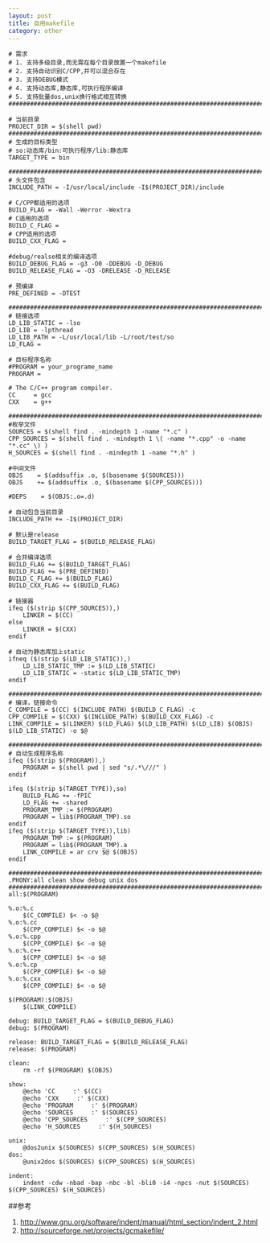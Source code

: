 ```yaml
---
layout: post
title: 自用makefile
category: other
---
```

	
	# 需求
	# 1. 支持多级目录,而无需在每个目录放置一个makefile
	# 2. 支持自动识别C/CPP,并可以混合存在
	# 3. 支持DEBUG模式
	# 4. 支持动态库,静态库,可执行程序编译
	# 5. 支持批量dos,unix换行格式相互转换
	###########################################################################

	# 当前目录
	PROJECT_DIR = $(shell pwd)
	###########################################################################
	# 生成的目标类型
	# so:动态库/bin:可执行程序/lib:静态库
	TARGET_TYPE = bin

	###########################################################################
	# 头文件包含
	INCLUDE_PATH = -I/usr/local/include -I$(PROJECT_DIR)/include 

	# C/CPP都适用的选项
	BUILD_FLAG = -Wall -Werror -Wextra 
	# C适用的选项
	BUILD_C_FLAG =
	# CPP适用的选项
	BUILD_CXX_FLAG =

	#debug/realse相关的编译选项
	BUILD_DEBUG_FLAG = -g3 -O0 -DDEBUG -D_DEBUG
	BUILD_RELEASE_FLAG = -O3 -DRELEASE -D_RELEASE

	# 预编译
	PRE_DEFINED = -DTEST 

	###########################################################################
	# 链接选项
	LD_LIB_STATIC = -lso
	LD_LIB = -lpthread
	LD_LIB_PATH = -L/usr/local/lib -L/root/test/so
	LD_FLAG = 

	# 目标程序名称
	#PROGRAM = your_programe_name
	PROGRAM =

	# The C/C++ program compiler.
	CC     = gcc
	CXX    = g++

	###########################################################################
	#枚举文件
	SOURCES = $(shell find . -mindepth 1 -name "*.c" )
	CPP_SOURCES = $(shell find . -mindepth 1 \( -name "*.cpp" -o -name "*.cc" \) )
	H_SOURCES = $(shell find . -mindepth 1 -name "*.h" )

	#中间文件
	OBJS    = $(addsuffix .o, $(basename $(SOURCES)))
	OBJS    += $(addsuffix .o, $(basename $(CPP_SOURCES)))

	#DEPS    = $(OBJS:.o=.d)

	# 自动包含当前目录
	INCLUDE_PATH += -I$(PROJECT_DIR)

	# 默认是release
	BUILD_TARGET_FLAG = $(BUILD_RELEASE_FLAG)

	# 合并编译选项
	BUILD_FLAG += $(BUILD_TARGET_FLAG)
	BUILD_FLAG += $(PRE_DEFINED)
	BUILD_C_FLAG += $(BUILD_FLAG)
	BUILD_CXX_FLAG += $(BUILD_FLAG)

	# 链接器
	ifeq ($(strip $(CPP_SOURCES)),)
		LINKER = $(CC)
	else
		LINKER = $(CXX)
	endif

	# 自动为静态库加上static
	ifneq ($(strip $(LD_LIB_STATIC)),)
		LD_LIB_STATIC_TMP := $(LD_LIB_STATIC)
		LD_LIB_STATIC = -static $(LD_LIB_STATIC_TMP)
	endif

	###########################################################################
	# 编译，链接命令
	C_COMPILE = $(CC) $(INCLUDE_PATH) $(BUILD_C_FLAG) -c
	CPP_COMPILE = $(CXX) $(INCLUDE_PATH) $(BUILD_CXX_FLAG) -c
	LINK_COMPILE = $(LINKER) $(LD_FLAG) $(LD_LIB_PATH) $(LD_LIB) $(OBJS) $(LD_LIB_STATIC) -o $@

	###########################################################################
	# 自动生成程序名称
	ifeq ($(strip $(PROGRAM)),)
		PROGRAM = $(shell pwd | sed "s/.*\///" )
	endif

	ifeq ($(strip $(TARGET_TYPE)),so)
		BUILD_FLAG += -fPIC
		LD_FLAG += -shared
		PROGRAM_TMP := $(PROGRAM)
		PROGRAM = lib$(PROGRAM_TMP).so
	endif
	ifeq ($(strip $(TARGET_TYPE)),lib)
		PROGRAM_TMP := $(PROGRAM)
		PROGRAM = lib$(PROGRAM_TMP).a
		LINK_COMPILE = ar crv $@ $(OBJS)
	endif

	###########################################################################
	.PHONY:all clean show debug unix dos
	###########################################################################
	all:$(PROGRAM)

	%.o:%.c
		$(C_COMPILE) $< -o $@
	%.o:%.cc
		$(CPP_COMPILE) $< -o $@
	%.o:%.cpp
		$(CPP_COMPILE) $< -o $@
	%.o:%.c++
		$(CPP_COMPILE) $< -o $@
	%.o:%.cp
		$(CPP_COMPILE) $< -o $@
	%.o:%.cxx
		$(CPP_COMPILE) $< -o $@

	$(PROGRAM):$(OBJS)
		$(LINK_COMPILE)

	debug: BUILD_TARGET_FLAG = $(BUILD_DEBUG_FLAG)
	debug: $(PROGRAM)

	release: BUILD_TARGET_FLAG = $(BUILD_RELEASE_FLAG)
	release: $(PROGRAM)

	clean:
		rm -rf $(PROGRAM) $(OBJS)

	show:
		@echo 'CC     :' $(CC)
		@echo 'CXX     :' $(CXX)
		@echo 'PROGRAM     :' $(PROGRAM)
		@echo 'SOURCES     :' $(SOURCES)
		@echo 'CPP_SOURCES     :' $(CPP_SOURCES)
		@echo 'H_SOURCES     :' $(H_SOURCES)

	unix:
		@dos2unix $(SOURCES) $(CPP_SOURCES) $(H_SOURCES)
	dos:
		@unix2dos $(SOURCES) $(CPP_SOURCES) $(H_SOURCES)

	indent:
		indent -cdw -nbad -bap -nbc -bl -bli0 -i4 -npcs -nut $(SOURCES) $(CPP_SOURCES) $(H_SOURCES)
		
		
##参考
1. <http://www.gnu.org/software/indent/manual/html_section/indent_2.html>
2. <http://sourceforge.net/projects/gcmakefile/>
